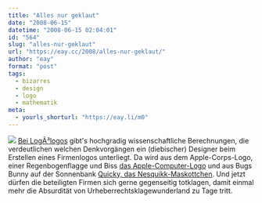```yaml
---
title: "Alles nur geklaut"
date: "2008-06-15"
datetime: "2008-06-15 02:04:01"
id: "564"
slug: "alles-nur-geklaut"
url: "https://eay.cc/2008/alles-nur-geklaut/"
author: "eay"
format: "post"
tags:
  - bizarres
  - design
  - logo
  - mathematik
meta:
  - yourls_shorturl: "https://eay.li/m0"
---
```


![](/uploads/2008/logologos.jpg) [Bei LogÃ³logos](http://logologos.blogspot.com/) gibt's hochgradig wissenschaftliche Berechnungen, die verdeutlichen welchen Denkvorgängen ein (diebischer) Designer beim Erstellen eines Firmenlogos unterliegt. Da wird aus dem Apple-Corps-Logo, einer Regenbogenflagge und Biss [das Apple-Computer-Logo](http://logologos.blogspot.com/2008/05/y-pecaron-noms_06.html) und aus Bugs Bunny auf der Sonnenbank [Quicky, das Nesquikk-Maskottchen](http://logologos.blogspot.com/2008/05/robbit-rabbit_06.html). Und jetzt dürfen die beteiligten Firmen sich gerne gegenseitig totklagen, damit einmal mehr die Absurdität von Urheberrechtsklagewunderland zu Tage tritt.
